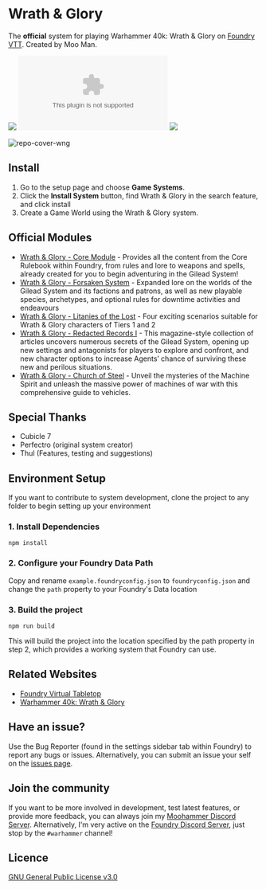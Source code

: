 # Wrath & Glory
The **official** system for playing Warhammer 40k: Wrath & Glory on [Foundry VTT](https://foundryvtt.com/). Created by Moo Man.

![](https://img.shields.io/github/v/release/moo-man/WrathAndGlory-FoundryVTT?label=Latest%20Version)
![](https://img.shields.io/github/downloads/moo-man/WrathAndGlory-FoundryVTT/latest/wrath-and-glory.zip?label=Downloads%20%28Latest%20Version%29)
![](https://img.shields.io/badge/FoundryVTT%20Compatibility-V11-orange)

![repo-cover-wng](https://user-images.githubusercontent.com/28637157/146312294-3568bd17-9556-4a66-8072-905b42d3cff7.png)

## Install
1. Go to the setup page and choose **Game Systems**.
2. Click the **Install System** button, find Wrath & Glory in the search feature, and click install
3. Create a Game World using the Wrath & Glory system.

## Official Modules
- [Wrath & Glory - Core Module](https://foundryvtt.com/packages/wng-core) - Provides all the content from the Core Rulebook within Foundry, from rules and lore to weapons and spells, already created for you to begin adventuring in the Gilead System!
- [Wrath & Glory - Forsaken System](https://foundryvtt.com/packages/wng-forsaken) - Expanded lore on the worlds of the Gilead System and its factions and patrons, as well as new playable species, archetypes, and optional rules for downtime activities and endeavours
- [Wrath & Glory - Litanies of the Lost](https://foundryvtt.com/packages/wng-litanies) - Four exciting scenarios suitable for Wrath & Glory characters of Tiers 1 and 2
- [Wrath & Glory - Redacted Records I](https://foundryvtt.com/packages/wng-records1) - This magazine-style collection of articles uncovers numerous secrets of the Gilead System, opening up new settings and antagonists for players to explore and confront, and new character options to increase Agents’ chance of surviving these new and perilous situations.
- [Wrath & Glory - Church of Steel](https://foundryvtt.com/packages/wng-cos) - Unveil the mysteries of the Machine Spirit and unleash the massive power of machines of war with this comprehensive guide to vehicles.


## Special Thanks
- Cubicle 7
- Perfectro (original system creator)
- Thul (Features, testing and suggestions)

## Environment Setup

If you want to contribute to system development, clone the project to any folder to begin setting up your environment

### 1. Install Dependencies

```
npm install
```
### 2. Configure your Foundry Data Path

Copy and rename `example.foundryconfig.json` to `foundryconfig.json` and change the `path` property to your Foundry's Data location

### 3. Build the project

```
npm run build
```
This will build the project into the location specified by the path property in step 2, which provides a working system that Foundry can use.

## Related Websites
- [Foundry Virtual Tabletop](https://foundryvtt.com)
- [Warhammer 40k: Wrath & Glory](https://www.cubicle7games.com/product-category/warhammer-40k/)

## Have an issue?
Use the Bug Reporter (found in the settings sidebar tab within Foundry) to report any bugs or issues. Alternatively, you can submit an issue your self on the [issues page](https://github.com/moo-man/WrathAndGlory-FoundryVTT/issues).

## Join the community
If you want to be more involved in development, test latest features, or provide more feedback, you can always join my [Moohammer Discord Server](https://discord.gg/GrMcdeDHh8). Alternatively, I'm very active on the [Foundry Discord Server](https://discord.gg/foundryvtt), just stop by the `#warhammer` channel!

## Licence
[GNU General Public License v3.0](https://choosealicense.com/licenses/gpl-3.0/)
